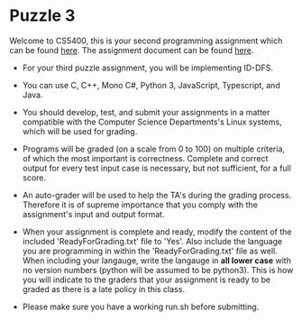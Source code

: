 # Puzzle 3

Welcome to CS5400, this is your second programming assignment which can be found [here](https://docs.google.com/document/d/1Ggy6mf7bh_rfDcRHTvc8wxDmQbjw43bapGrMmU1S9I4/edit?usp=sharing). 
The assignment document can be found [here](https://docs.google.com/document/d/1lvH5KQ-KH5yby7uUOvyvSu_uF05gaw40jZUoozXY13c/edit?usp=sharing1). 
- For your third puzzle assignment, you will be implementing ID-DFS. 
- You can use C, C++, Mono C#, Python 3, JavaScript, Typescript, and Java. 
- You should develop, test, and submit your assignments in a matter compatible with the Computer Science Departments's Linux systems, which will be used for grading.
- Programs will be graded (on a scale from 0 to 100) on multiple criteria, of which the most important is correctness. Complete and correct output for every test input case is necessary, but not sufficient, for a full score.
- An auto-grader will be used to help the TA's during the grading process. Therefore it is of supreme importance that you comply with the assignment's input and output format.
- When your assignment is complete and ready, modify the content of the included 'ReadyForGrading.txt' file to 'Yes'. Also include the language you are programming in within the 'ReadyForGrading.txt' file as well. When including your langauge, write the langauge in **all lower case** with no version numbers (python will be assumed to be python3). This is how you will indicate to the graders that your assignment is ready to be graded as there is a late policy in this class.

- Please make sure you have a working run.sh before submitting.

